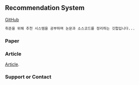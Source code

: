 ## Recommendation System
[GitHub](https://github.com/okso6441-ksh/RecommendationSystem/edit/main/README.md) 

```markdown
취준을 위해 추천 시스템을 공부하며 논문과 소스코드를 정리하는 깃헙입니다...
```

### Paper

### Article
[Article](https://github.com/okso6441-ksh/RecommendationSystem/tree/main/article/).

### Support or Contact